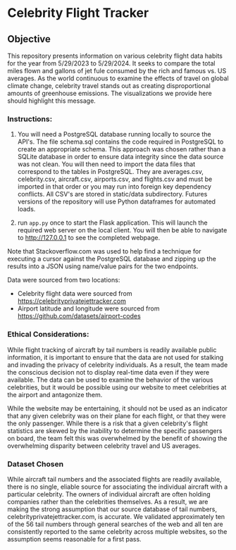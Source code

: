 # Celebrity Flight Tracker

## Objective ##

This repository presents information on various celebrity flight data habits for the year from 5/29/2023 to 5/29/2024.  It seeks to compare the total miles flown and gallons of jet fule consumed by the rich and famous vs. US averages. As the world continuous to examine the effects of travel on global climate change, celebrity travel stands out as creating disproportional amounts of greenhouse emissions.  The visualizations we provide here should highlight this message.

### Instructions: ###
1. You will need a PostgreSQL database running locally to source the API's.  The file schema.sql contains the code required in PostgreSQL to create an appropriate schema. This approach was chosen rather than a SQLite database in order to ensure data integrity since the data source was not clean. You will then need to import the data files that correspond to the tables in PostgreSQL.  They are averages.csv, celebrity.csv, aircraft.csv, airports.csv, and flights.csv and must be imported in that order or you may run into foreign key dependency conflicts. All CSV's are stored in static/data subdirectory.  Futures versions of the repository will use Python dataframes for automated loads.


2. run `app.py` once to start the Flask application.  This will launch the required web server on the local client.  You will then be able to navigate to http://127.0.0.1 to see the completed webpage.

Note that Stackoverflow.com was used to help find a technique for executing a cursor against the PostgreSQL database and zipping up the results into a JSON using name/value pairs for the two endpoints.

Data were sourced from two locations:
- Celebrity flight data were sourced from https://celebrityprivatejettracker.com
- Airport latitude and longitude were sourced from https://github.com/datasets/airport-codes

### Ethical Considerations: ###
While flight tracking of aircraft by tail numbers is readily available public information, it is important to ensure that the data are not used for stalking and invading the privacy of celebrity individuals. As a result, the team made the conscious decision not to display real-time data even if they were available. The data can be used to examine the behavior of the various celebrities, but it would be possible using our website to meet celebrities at the airport and antagonize them.

While the website may be entertaining, it should not be used as an indicator that any given celebrity was on their plane for each flight, or that they were the only passenger. While there is a risk that a given celebrity's flight statistics are skewed by the inability to determine the specific passengers on board, the team felt this was overwhelmed by the benefit of showing the overwhelming disparity between celebrity travel and US averages.

### Dataset Chosen ###
While aircraft tail numbers and the associated flights are readily available, there is no single, eliable source for associating the individual aircraft with a particular celebrity. The owners of individual aircraft are often holding companies rather than the celebrities themselves. As a result, we are making the strong assumption that our source database of tail numbers, celebrityprivatejettracker.com, is accurate. We validated approximately ten of the 56 tail numbers through general searches of the web and all ten are consistently reported to the same celebrity across multiple websites, so the assumption seems reasonable for a first pass.
